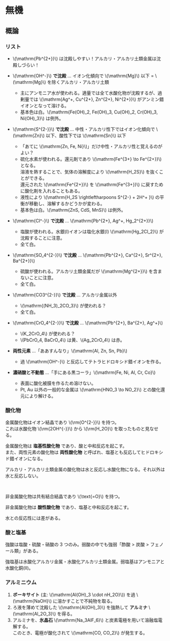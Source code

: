 # 無機

## 概論

### リスト

+ \\(\mathrm{Pb^{2+}}\\) は沈殿しやすい！アルカリ・アルカリ土類金属は沈殿しづらい！

+ \\(\mathrm{OH^-}\\) **で沈殿** ... イオン化傾向で \\(\mathrm{Mg}\\) 以下 = \\(\mathrm{Mg}\\) を除くアルカリ・アルカリ土類
    - 主にアンモニア水が使われる。適量では全て水酸化物が沈殿するが、過剰量では \\(\mathrm{Ag^+, Cu^{2+}, Zn^{2+}, Ni^{2+}}\\) がアンミン錯イオンとなって溶ける。
    - 基本色は白。\\(\mathrm{Fe(OH)_2, Fe(OH)_3, Cu(OH)_2, Cr(OH)_3, Ni(OH)_3}\\) は例外。

+ \\(\mathrm{S^{2-}}\\) **で沈殿** ... 中性・アルカリ性下ではイオン化傾向で \\(\mathrm{Zn}\\) 以下、酸性下では \\(\mathrm{Sn}\\) 以下
    - 「あてに \\(\mathrm{Zn, Fe, Ni}\\)」だけ中性・アルカリ性と覚えるのがよい？
    - 硫化水素が使われる。還元剤であり \\(\mathrm{Fe^{3+} \to Fe^{2+}}\\) となる。<br>溶液を熱することで、気体の溶解度により \\(\mathrm{H_2S}\\) を抜くことができる。<br>還元された \\(\mathrm{Fe^{2+}}\\) を \\(\mathrm{Fe^{3+}}\\) に戻すために酸化剤を入れることもある。
    - 液性により \\(\mathrm{H_2S \rightleftharpoons S^{2-} + 2H^+ }\\) の平衡が移動し、溶解するかどうかが変わる。
    - 基本色は白。\\(\mathrm{ZnS, CdS, MnS}\\) は例外。

+ \\(\mathrm{Cl^-}\\) **で沈殿** ... \\(\mathrm{Pb^{2+}, Ag^+, Hg_2^{2+}}\\)
    - 塩酸が使われる。水銀(I)イオンは塩化水銀(I) \\(\mathrm{Hg_2Cl_2}\\) が沈殿することに注意。
    - 全て白。

+ \\(\mathrm{SO_4^{2-}}\\) **で沈殿** ... \\(\mathrm{Pb^{2+}, Ca^{2+}, Sr^{2+}, Ba^{2+}}\\)
    - 硫酸が使われる。アルカリ土類金属だが \\(\mathrm{Mg^{2+}}\\) を含まないことに注意。
    - 全て白。

+ \\(\mathrm{CO3^{2-}}\\) **で沈殿** ... アルカリ金属以外
    - \\(\mathrm{(NH_3)_2CO_3}\\) が使われる？
    - 全て白。

+ \\(\mathrm{CrO_4^{2-}}\\) **で沈殿** ... \\(\mathrm{Pb^{2+}, Ba^{2+}, Ag^+}\\)
    - \\(K_2CrO_4\\) が使われる？
    - \\(PbCrO_4, BaCrO_4\\) は黄、\\(Ag_2CrO_4\\) は赤。

+ **両性元素** ...「ああすんなり」\\(\mathrm{Al, Zn, Sn, Pb}\\)
    - 過 \\(\mathrm{OH^-}\\) と反応してテトラヒドロキシド錯イオンを作る。

+ **濃硝酸と不動態** ...「手にある黒コーラ」\\(\mathrm{Fe, Ni, Al, Cr, Co}\\)
    - 表面に酸化被膜を作るため溶けない。
    - Pt, Au 以外の一般的な金属は \\(\mathrm{HNO_3 \to NO_2}\\) との酸化還元により解ける。

### 酸化物

金属酸化物はイオン結晶であり \\(\rm{O^{2-}}\\) を持つ。  
これは水酸化物 \\(\rm{2OH^{-}}\\) から \\(\rm{H_2O}\\) を取ったものと見なせる。

金属酸化物は **塩基性酸化物** であり、酸と中和反応を起こす。  
また、両性元素の酸化物は **両性酸化物** と呼ばれ、塩基とも反応してヒドロキシド錯イオンになる。

アルカリ・アルカリ土類金属の酸化物は水と反応し水酸化物になる。それ以外は水と反応しない。

<br>

非金属酸化物は共有結合結晶であり \\(\text{=O}\\) を持つ。

非金属酸化物は **酸性酸化物** であり、塩基と中和反応を起こす。

水との反応性には差がある。

### 酸と塩基

強酸は塩酸・硫酸・硝酸の 3 つのみ。弱酸の中でも強弱「酢酸 > 炭酸 > フェノール類」がある。

強塩基は水酸化アルカリ金属・水酸化アルカリ土類金属。弱塩基はアンモニアと水酸化銅(II)。


### アルミニウム

1. **ボーキサイト** (主: \\(\mathrm{Al(OH)_3 \cdot nH_2O}\\)) を過 \\(\mathrm{NaOH}\\) に溶かすことで不純物を取る。
2. ろ液を薄めて沈殿した \\(\mathrm{Al(OH)_3}\\) を強熱して **アルミナ** \\(\mathrm{Al_2O_3}\\) を得る。
3. アルミナを、**氷晶石** \\(\mathrm{Na_3AlF_6}\\) と炭素電極を用いて溶融塩電解する。<br>このとき、電極が酸化されて \\(\mathrm{CO, CO_2}\\) が発生する。
